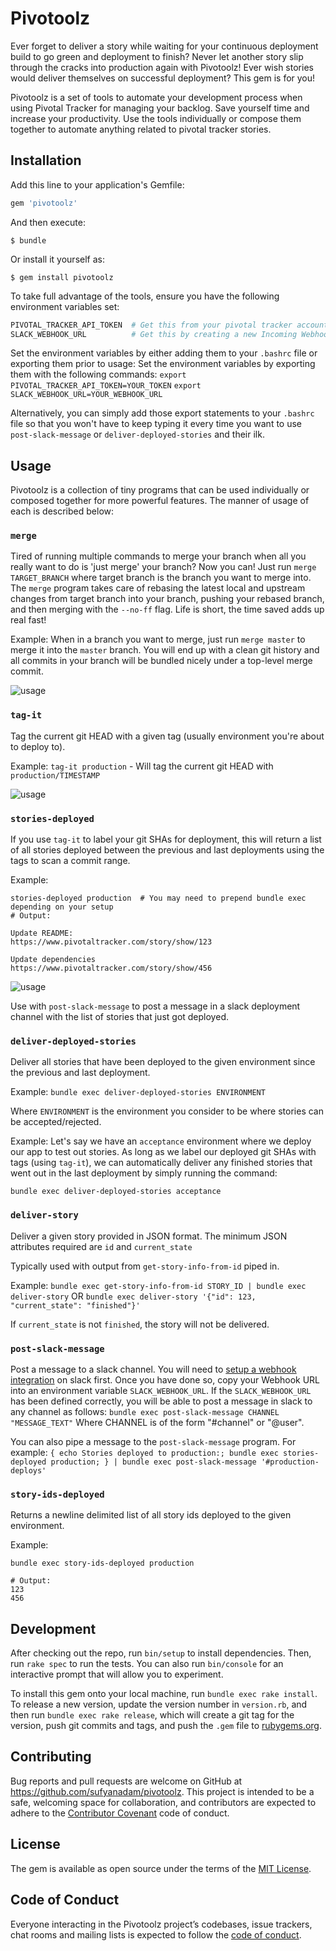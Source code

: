 # Pivotoolz

Ever forget to deliver a story while waiting for your continuous
deployment build to go green and deployment to finish? Never let
another story slip through the cracks into production again with
Pivotoolz! Ever wish stories would deliver themselves on successful
deployment? This gem is for you!

Pivotoolz is a set of tools to automate your development process when
using Pivotal Tracker for managing your backlog. Save yourself time
and increase your productivity. Use the tools individually or compose
them together to automate anything related to pivotal tracker stories.

## Installation

Add this line to your application's Gemfile:

```ruby
gem 'pivotoolz'
```

And then execute:

    $ bundle

Or install it yourself as:

    $ gem install pivotoolz

To take full advantage of the tools, ensure you have the following
environment variables set:
```bash
PIVOTAL_TRACKER_API_TOKEN  # Get this from your pivotal tracker account profile page
SLACK_WEBHOOK_URL          # Get this by creating a new Incoming Webhook integration in Slack
```

Set the environment variables by either adding them to your `.bashrc` file
or exporting them prior to usage:
Set the environment variables by exporting them with the following commands:
`export PIVOTAL_TRACKER_API_TOKEN=YOUR_TOKEN`
`export SLACK_WEBHOOK_URL=YOUR_WEBHOOK_URL`

Alternatively, you can simply add those export statements to your `.bashrc` file
so that you won't have to keep typing it every time you want to use
`post-slack-message` or `deliver-deployed-stories` and their ilk.

## Usage

Pivotoolz is a collection of tiny programs that can be used individually
or composed together for more powerful features. The manner of usage of
each is described below:

### `merge`

Tired of running multiple commands to merge your branch when all you
really want to do is 'just merge' your branch? Now you can!
Just run `merge TARGET_BRANCH` where target branch is the branch
you want to merge into. The `merge` program takes care of rebasing the
latest local and upstream changes from target branch into your branch,
pushing your rebased branch, and then merging with the `--no-ff` flag.
Life is short, the time saved adds up real fast!

Example:
When in a branch you want to merge, just run
`merge master` to merge it into the `master` branch. You will end up
with a clean git history and all commits in your branch will be bundled
nicely under a top-level merge commit.

![usage](https://raw.githubusercontent.com/sufyanadam/pivotoolz/master/merge-demo.gif)

### `tag-it`

Tag the current git HEAD with a given tag (usually environment you're about to deploy to).

Example:
`tag-it production` - Will tag the current git HEAD with `production/TIMESTAMP`

![usage](https://raw.githubusercontent.com/sufyanadam/pivotoolz/master/tag-it-demo.gif)

### `stories-deployed`

If you use `tag-it` to label your git SHAs for deployment, this will return a list
of all stories deployed between the previous and last deployments using the tags to
scan a commit range.

Example:
```
stories-deployed production  # You may need to prepend bundle exec depending on your setup
# Output:

Update README:
https://www.pivotaltracker.com/story/show/123

Update dependencies
https://www.pivotaltracker.com/story/show/456

```

![usage](https://raw.githubusercontent.com/sufyanadam/pivotoolz/master/stories-deployed-demo.gif)

Use with `post-slack-message` to post a message in a slack deployment channel
with the list of stories that just got deployed.

### `deliver-deployed-stories`

Deliver all stories that have been deployed to the given
environment since the previous and last deployment.

Example:
`bundle exec deliver-deployed-stories ENVIRONMENT`

Where `ENVIRONMENT` is the environment you consider to be where stories
can be accepted/rejected.

Example:
Let's say we have an `acceptance` environment where we deploy our app to
test out stories. As long as we label our deployed git SHAs with tags
(using `tag-it`), we can automatically deliver any finished stories
that went out in the last deployment by simply running the command:

`bundle exec deliver-deployed-stories acceptance`

### `deliver-story`

Deliver a given story provided in JSON format. The minimum JSON attributes
required are `id` and `current_state`

Typically used with output from `get-story-info-from-id` piped in.

Example:
`bundle exec get-story-info-from-id STORY_ID | bundle exec deliver-story`
  OR
`bundle exec deliver-story '{"id": 123, "current_state": "finished"}'`

If `current_state` is not `finished`, the story will not be delivered.


### `post-slack-message`

Post a message to a slack channel. You will need to [setup
a webhook integration](https://api.slack.com/incoming-webhooks) on slack first.
Once you have done so, copy your Webhook URL into
an environment variable `SLACK_WEBHOOK_URL`.
If the `SLACK_WEBHOOK_URL` has been defined correctly, you will
be able to post a message in slack to any channel as follows:
`bundle exec post-slack-message CHANNEL "MESSAGE_TEXT"`
Where CHANNEL is of the form "#channel" or "@user".

You can also pipe a message to the `post-slack-message` program. For
example:
`{ echo Stories deployed to production:; bundle exec stories-deployed production; } | bundle exec post-slack-message '#production-deploys'`

### `story-ids-deployed`

Returns a newline delimited list of all story ids deployed
to the given environment.

Example:
```
bundle exec story-ids-deployed production

# Output:
123
456

```


## Development

After checking out the repo, run `bin/setup` to install dependencies. Then, run `rake spec` to run the tests. You can also run `bin/console` for an interactive prompt that will allow you to experiment.

To install this gem onto your local machine, run `bundle exec rake install`. To release a new version, update the version number in `version.rb`, and then run `bundle exec rake release`, which will create a git tag for the version, push git commits and tags, and push the `.gem` file to [rubygems.org](https://rubygems.org).

## Contributing

Bug reports and pull requests are welcome on GitHub at https://github.com/sufyanadam/pivotoolz. This project is intended to be a safe, welcoming space for collaboration, and contributors are expected to adhere to the [Contributor Covenant](http://contributor-covenant.org) code of conduct.

## License

The gem is available as open source under the terms of the [MIT License](https://opensource.org/licenses/MIT).

## Code of Conduct

Everyone interacting in the Pivotoolz project’s codebases, issue trackers, chat rooms and mailing lists is expected to follow the [code of conduct](https://github.com/sufyanadam/pivotoolz/blob/master/CODE_OF_CONDUCT.md).
